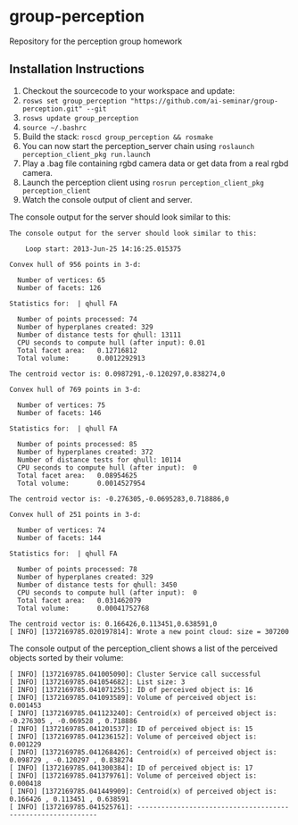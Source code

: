 group-perception
================

Repository for the perception group homework

Installation Instructions
-------------------------

1. Checkout the sourcecode to your workspace and update:
  1. ``rosws set group_perception "https://github.com/ai-seminar/group-perception.git" --git`` 
  2. ``rosws update group_perception``
  3. ``source ~/.bashrc``
2. Build the stack: ``roscd group_perception && rosmake``
3. You can now start the perception_server chain using ``roslaunch perception_client_pkg run.launch``
4. Play a .bag file containing rgbd camera data or get data from a real rgbd camera.
5. Launch the perception client using ``rosrun perception_client_pkg perception_client``
6. Watch the console output of client and server.


The console output for the server should look similar to this:


    The console output for the server should look similar to this:
    
        Loop start: 2013-Jun-25 14:16:25.015375
    
    Convex hull of 956 points in 3-d:
    
      Number of vertices: 65
      Number of facets: 126
    
    Statistics for:  | qhull FA
    
      Number of points processed: 74
      Number of hyperplanes created: 329
      Number of distance tests for qhull: 13111
      CPU seconds to compute hull (after input): 0.01
      Total facet area:   0.12716812
      Total volume:       0.0012292913
    
    The centroid vector is: 0.0987291,-0.120297,0.838274,0
    
    Convex hull of 769 points in 3-d:
    
      Number of vertices: 75
      Number of facets: 146
    
    Statistics for:  | qhull FA
    
      Number of points processed: 85
      Number of hyperplanes created: 372
      Number of distance tests for qhull: 10114
      CPU seconds to compute hull (after input):  0
      Total facet area:   0.08954625
      Total volume:       0.0014527954
    
    The centroid vector is: -0.276305,-0.0695283,0.718886,0
    
    Convex hull of 251 points in 3-d:
    
      Number of vertices: 74
      Number of facets: 144
    
    Statistics for:  | qhull FA
    
      Number of points processed: 78
      Number of hyperplanes created: 329
      Number of distance tests for qhull: 3450
      CPU seconds to compute hull (after input):  0
      Total facet area:   0.031462079
      Total volume:       0.00041752768
    
    The centroid vector is: 0.166426,0.113451,0.638591,0
    [ INFO] [1372169785.020197814]: Wrote a new point cloud: size = 307200
    


The console output of the perception_client shows a list of the perceived objects sorted by their volume:


    [ INFO] [1372169785.041005090]: Cluster Service call successful
    [ INFO] [1372169785.041054682]: List size: 3
    [ INFO] [1372169785.041071255]: ID of perceived object is: 16
    [ INFO] [1372169785.041093589]: Volume of perceived object is: 0.001453
    [ INFO] [1372169785.041123240]: Centroid(x) of perceived object is: -0.276305 , -0.069528 , 0.718886 
    [ INFO] [1372169785.041201537]: ID of perceived object is: 15
    [ INFO] [1372169785.041236152]: Volume of perceived object is: 0.001229
    [ INFO] [1372169785.041268426]: Centroid(x) of perceived object is: 0.098729 , -0.120297 , 0.838274 
    [ INFO] [1372169785.041300384]: ID of perceived object is: 17
    [ INFO] [1372169785.041379761]: Volume of perceived object is: 0.000418
    [ INFO] [1372169785.041449909]: Centroid(x) of perceived object is: 0.166426 , 0.113451 , 0.638591 
    [ INFO] [1372169785.041525761]: ------------------------------------------------------------



